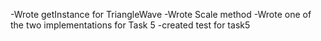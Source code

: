 -Wrote getInstance for TriangleWave 
-Wrote Scale method
-Wrote one of the two implementations for Task 5 
-created test for task5
